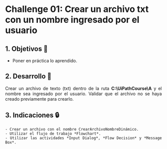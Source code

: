 # Challenge 01: Crear un archivo txt con un nombre ingresado por el usuario

<div style="text-align: justify;">

## 1. Objetivos :dart:

- Poner en práctica lo aprendido.

## 2. Desarrollo :hammer:

Crear un archivo de texto (txt) dentro de la ruta **C:\UiPathCourse\A** y el nombre sea ingresado por el usuario. Validar que el archivo no se haya creado previamente para crearlo.

## 3. Indicaciones :lock:

    - Crear un archivo con el nombre CrearArchivoNombreDinámico.
    - Utilizar el flujo de trabajo *Flowchart*.
    - Utilizar las actividades *Input Dialog*, *Flow Decision* y *Message Box*.

</div>